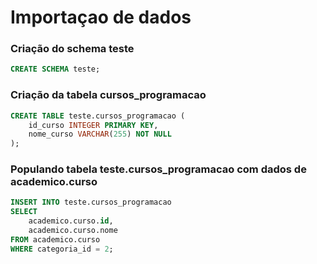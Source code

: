 # Importaçao de dados

### Criação do schema teste

```sql
CREATE SCHEMA teste;
```

### Criação da tabela cursos_programacao

```sql
CREATE TABLE teste.cursos_programacao (
    id_curso INTEGER PRIMARY KEY,
    nome_curso VARCHAR(255) NOT NULL
);
```

### Populando tabela teste.cursos_programacao com dados de academico.curso

```sql
INSERT INTO teste.cursos_programacao
SELECT
	academico.curso.id,
	academico.curso.nome
FROM academico.curso
WHERE categoria_id = 2;
```